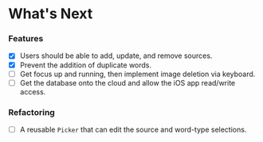 # What's Next

### Features
- [X] Users should be able to add, update, and remove sources.
- [X] Prevent the addition of duplicate words.
- [ ] Get focus up and running, then implement image deletion via keyboard.
- [ ] Get the database onto the cloud and allow the iOS app read/write access.

### Refactoring
- [ ] A reusable `Picker` that can edit the source and word-type selections.


